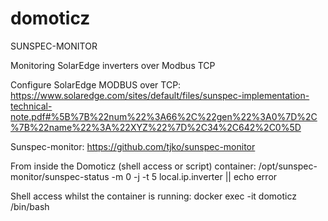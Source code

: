 # domoticz

SUNSPEC-MONITOR

Monitoring SolarEdge inverters over Modbus TCP

Configure SolarEdge MODBUS over TCP: https://www.solaredge.com/sites/default/files/sunspec-implementation-technical-note.pdf#%5B%7B%22num%22%3A66%2C%22gen%22%3A0%7D%2C%7B%22name%22%3A%22XYZ%22%7D%2C34%2C642%2C0%5D

Sunspec-monitor: https://github.com/tjko/sunspec-monitor

From inside the Domoticz (shell access or script) container: /opt/sunspec-monitor/sunspec-status -m 0 -j -t 5 local.ip.inverter || echo error

Shell access whilst the container is running: docker exec -it domoticz /bin/bash
